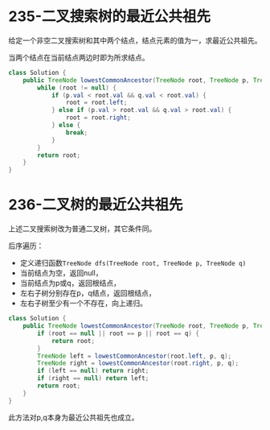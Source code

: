 # 235-二叉搜索树的最近公共祖先

给定一个非空二叉搜索树和其中两个结点，结点元素的值为一，求最近公共祖先。

当两个结点在当前结点两边时即为所求结点。

```Java
class Solution {
    public TreeNode lowestCommonAncestor(TreeNode root, TreeNode p, TreeNode q) {
        while (root != null) {
            if (p.val < root.val && q.val < root.val) {
                root = root.left;
            } else if (p.val > root.val && q.val > root.val) {
                root = root.right;
            } else {
                break;
            }
        }
        return root;
    } 
}
```

# 236-二叉树的最近公共祖先

上述二叉搜索树改为普通二叉树，其它条件同。

后序遍历：
- 定义递归函数`TreeNode dfs(TreeNode root, TreeNode p, TreeNode q)`
- 当前结点为空，返回null，
- 当前结点为p或q，返回根结点，
- 左右子树分别存在p，q结点，返回根结点，
- 左右子树至少有一个不存在，向上递归。

```Java
class Solution {
    public TreeNode lowestCommonAncestor(TreeNode root, TreeNode p, TreeNode q) {
        if (root == null || root == p || root == q) {
            return root;
        }
        TreeNode left = lowestCommonAncestor(root.left, p, q);
        TreeNode right = lowestCommonAncestor(root.right, p, q);
        if (left == null) return right;
        if (right == null) return left;
        return root;
    }
}
```

此方法对p,q本身为最近公共祖先也成立。